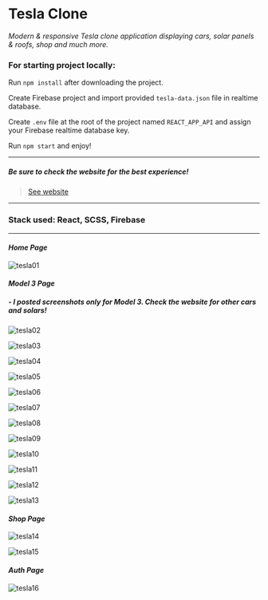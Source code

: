 # Tesla Clone

*Modern & responsive Tesla clone application displaying cars, solar panels & roofs, shop and much more.*

### For starting project locally:

Run `npm install` after downloading the project.

Create Firebase project and import provided `tesla-data.json` file in realtime database.

Create `.env` file at the root of the project named `REACT_APP_API` and assign your Firebase realtime database key.

Run `npm start` and enjoy!

<hr />

##### Be sure to check the website for the best experience!
> [See website](https://tesla-cars-clone.web.app/)
<hr />

### Stack used: React, SCSS, Firebase
<hr />

#### *Home Page*

![tesla01](https://user-images.githubusercontent.com/46372998/178103062-0afc76a2-0453-461a-a16f-17c237cd6058.png)

#### *Model 3 Page* 
##### - I posted screenshots only for Model 3. Check the website for other cars and solars! 

![tesla02](https://user-images.githubusercontent.com/46372998/178103063-9651700c-7e34-4a86-8bae-efadcaec8113.png)

![tesla03](https://user-images.githubusercontent.com/46372998/178103064-afb374c5-ab2b-4e33-928c-176458eccf09.png)

![tesla04](https://user-images.githubusercontent.com/46372998/178103065-abacc4f3-6134-4559-9feb-581a1d75b536.png)

![tesla05](https://user-images.githubusercontent.com/46372998/178103066-4fdb66f1-312e-475c-8a41-19c74cdd5ca2.png)

![tesla06](https://user-images.githubusercontent.com/46372998/178103067-227bff2d-ac7c-4499-9603-499af6ed203a.png)

![tesla07](https://user-images.githubusercontent.com/46372998/178103068-89a8f373-1918-46d0-a9eb-38044827c9c1.png)

![tesla08](https://user-images.githubusercontent.com/46372998/178103069-dc4398a3-3aec-4af3-ba78-7460f830bc8e.png)

![tesla09](https://user-images.githubusercontent.com/46372998/178103070-6a25cfb2-99cd-43d9-9edc-babbe83346dd.png)

![tesla10](https://user-images.githubusercontent.com/46372998/178103071-02ab93b1-0692-4d23-bb41-67a5db3c3eae.png)

![tesla11](https://user-images.githubusercontent.com/46372998/178103072-ea6b26b1-1a76-4702-81c0-59f09337a659.png)

![tesla12](https://user-images.githubusercontent.com/46372998/178103073-7f5df7ff-3604-45ee-b544-7cbfac9040e8.png)

![tesla13](https://user-images.githubusercontent.com/46372998/178103074-9e5ec24e-dd5c-4085-a09d-ec0b2f6e2c55.png)

#### *Shop Page*

![tesla14](https://user-images.githubusercontent.com/46372998/178103076-6f5cb9d4-8b24-4728-aede-73628f37b100.png)

![tesla15](https://user-images.githubusercontent.com/46372998/178103077-274b9bee-5297-4d2d-be15-fdf00a3896d4.png)

#### *Auth Page*

![tesla16](https://user-images.githubusercontent.com/46372998/178103078-d91b9bff-6cfc-4da2-8e8b-8b3300ad6f8d.png)
